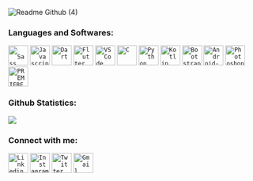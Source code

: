 ![Readme Github (4)](https://user-images.githubusercontent.com/73248007/120210144-15dce300-c24d-11eb-81fd-e72ee2aacfa8.png)


### Languages and Softwares:
<code><img width="40px" src="https://img.icons8.com/color/48/000000/sass.png" title = " Sass"  /></code>
<code><img width="40px" src="https://img.icons8.com/color/48/000000/javascript.png" title="Javascript"/></code>
<code><img width="40px" src="https://img.icons8.com/color/48/000000/dart.png" title = "Dart"/></code>
<code><img width="40px" src="https://img.icons8.com/color/48/000000/flutter.png" title="Flutter"/></code>
<code><img width="40px" src="https://img.icons8.com/color/48/000000/visual-studio-code-2019.png" title = "VSCode"/></code>
<code><img width="40px" src="https://img.icons8.com/color/3x/c-programming.png" title="C"/></code>
<code><img width="40px" src="https://img.icons8.com/color/4x/000000/python.png" title="Python"/></code>
<code><img width="40px" src="https://img.icons8.com/color/48/000000/kotlin.png" title="Kotlin"/></code>
<code><img width="40px" src="https://img.icons8.com/color/48/000000/bootstrap.png" title = "Bootstrap"/></code>
<code><img width="40px" src="https://1.bp.blogspot.com/-LgTa-xDiknI/X4EflN56boI/AAAAAAAAPuk/24YyKnqiGkwRS9-_9suPKkfsAwO4wHYEgCLcBGAsYHQ/s0/image9.png" alt ="Android-Studio"/></code>
<code><img width="40px" src="https://img.icons8.com/color/48/000000/adobe-photoshop.png" title = "Photoshop"/></code>
<code><img width="40px" src="https://img.icons8.com/color/48/000000/adobe-premiere-pro.png" title = "PREMIERE PRO"/></code>
 
### Github Statistics:
<img src="https://github-readme-stats.vercel.app/api?username=jatiinyadav&&show_icons=true&count_private=true&theme=algolia" />

### Connect with me:
<code><a href="https://www.linkedin.com/in/jatin-yadav-77409b19b/"><img width="40px" src="https://img.icons8.com/color/8x/000000/linkedin.png" title="Linkedin"/></a></code>
<code><a href="https://www.instagram.com/jatiin_yadav"><img width="40px" src="https://img.icons8.com/fluent/48/000000/instagram-new.png" title="Instagram"/></a></code>
<code><a href="https://twitter.com/jatiin_yadav"><img width="40px" src="https://img.icons8.com/fluent/48/000000/twitter.png" title="Twitter"/></a></code>
<code><a href="mailto:jatiinhere@gmail.com"><img width="40px" src="https://img.icons8.com/fluent/48/000000/gmail.png" title="Gmail"/></a></code>
